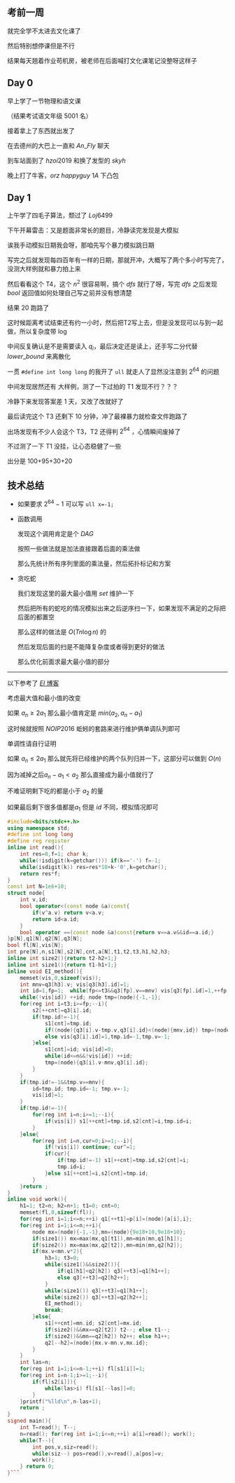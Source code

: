 ## 考前一周

就完全学不太进去文化课了

然后特别想停课但是不行

结果每天翘着作业苟机房，被老师在后面喊打文化课笔记没整呀这样子

## Day 0

早上学了一节物理和语文课

（结果考试语文年级 $5001$ 名）

接着拿上了东西就出发了

在去德州的大巴上一直和 $An\_Fly$ 聊天

到车站面到了 $hzoi2019$ 和换了发型的 $skyh$

晚上打了牛客，$orz\ happyguy$ $1A$ 下凸包

## Day 1

上午学了四毛子算法，颓过了 $Loj6499$

下午开幕雷击：又是题面非常长的题目，冷静读完发现是大模拟

诶我手动模拟日期我会呀，那咱先写个暴力模拟跳日期

写完之后就发现每四百年有一样的日期，那就开冲，大概写了两个多小时写完了，没测大样例就和暴力拍上来

然后看看这个 T4，这个 $n^2$ 很容易啊，搞个 $dfs$ 就行了呀，写完 $dfs$ 之后发现 $bool$ 返回值如何处理自己写之前并没有想清楚

结果 $20$ 跑路了

这时候距离考试结束还有约一小时，然后把T2写上去，但是没发现可以与到一起做，所以复杂度带 $\log$

中间反复确认是不是需要读入 $q_i$，最后决定还是读上，还手写二分代替 $lower\_bound$ 来离散化

一贯 `#define int long long` 的我开了 `ull` 就走人了显然没注意到 $2^{64}$ 的问题

中间发现居然还有 大样例，测了一下过拍的 T1 发现不行？？？

冷静下来发现答案差 1 天，又改了改就好了

最后读完这个 T3 还剩下 $10$ 分钟，冲了最裸暴力就检查文件跑路了

出场发现有不少人会这个 T3，T2 还得判 $2^{64}$ ，心情瞬间废掉了

不过测了一下 T1 没挂，让心态稳健了一些

出分是 100+95+30+20

## 技术总结

- 如果要求 $2^{64}-1$ 可以写 `ull x=-1;`

- 函数调用

  发现这个调用肯定是个 $DAG$

  按照一些做法就是加法直接跟着后面的乘法做
  
  那么先统计所有序列里面的乘法量，然后拓扑标记和方案

- 贪吃蛇

  我们发现这里的最大最小值用 $set$ 维护一下

  然后把所有的蛇吃的情况模拟出来之后逆序扫一下，如果发现不满足的之际把后面的都置空

  那么这样的做法是 $O(Tn\log n)$ 的

  然后发现后面的扫是不能降复杂度或者得到更好的做法

  那么优化前面求最大最小值的部分

----

  以下参考了 [$EI$ 博客](https://www.luogu.com.cn/blog/EntropyIncreaser/ying-ye-ri-zhi-2020117-yi-ci-xin-xi-fou-dui-cheng-yin-fa-di-csp2020-t4-post)

  考虑最大值和最小值的改变

  如果 $a_n\ge 2 a_1$ 那么最小值肯定是 $min(a_2,a_n-a_1)$

  这时候就按照 $NOIP2016$ 蚯蚓的套路来进行维护俩单调队列即可

  单调性请自行证明

  如果 $a_n\le 2 a_1$ 那么就先将已经维护的两个队列归并一下，这部分可以做到 $O(n)$

  因为减掉之后$a_n-a_1<a_2$ 那么直接成为最小值就行了

  不难证明剩下吃的都是小于 $a_2$ 的量

  如果最后剩下很多值都是$a_1$ 但是 $id$ 不同，模拟情况即可

```cpp
#include<bits/stdc++.h>
using namespace std;
#define int long long
#define reg register
inline int read(){
    int res=0,f=1; char k;
    while(!isdigit(k=getchar())) if(k=='-') f=-1;
    while(isdigit(k)) res=res*10+k-'0',k=getchar();
    return res*f;
}
const int N=1e6+10;
struct node{
    int v,id;
    bool operator<(const node &a)const{
        if(v^a.v) return v<a.v;
        return id<a.id;
    }
    bool operator ==(const node &a)const{return v==a.v&&id==a.id;}
}p[N],q1[N],q2[N],q3[N];
bool fl[N],vis[N];
int pre[N],n,s1[N],s2[N],cnt,a[N],t1,t2,t3,h1,h2,h3;
inline int size2(){return t2-h2+1;}
inline int size1(){return t1-h1+1;}
inline void EI_method(){
    memset(vis,0,sizeof(vis));
    int mnv=q3[h3].v; vis[q3[h3].id]=1;
    int id=1,fp=1;  while(fp<=t3&&q3[fp].v==mnv) vis[q3[fp].id]=1,++fp;
    while(!vis[id]) ++id; node tmp=(node){-1,-1};
    for(reg int i=t3;i>=fp;--i){
        s2[++cnt]=q3[i].id;
        if(tmp.id!=-1){
            s1[cnt]=tmp.id;
            if((node){q3[i].v-tmp.v,q3[i].id}<(node){mnv,id}) tmp=(node){q3[i].v-tmp.v,q3[i].id};
            else vis[q3[i].id]=1,tmp.id=-1,tmp.v=-1;
        }else{
            s1[cnt]=id; vis[id]=0; 
            while(id<=n&&!vis[id]) ++id; 
            tmp=(node){q3[i].v-mnv,q3[i].id};
        } 
    }
    if(tmp.id!=-1&&tmp.v==mnv){
        id=tmp.id; tmp.id=-1; tmp.v=-1; 
        vis[id]=1;    
    }
    if(tmp.id!=-1){
        for(reg int i=n;i>=1;--i){
            if(vis[i]) s1[++cnt]=tmp.id,s2[cnt]=i,tmp.id=i;
        }
    }else{
        for(reg int i=n,cur=0;i>=1;--i){
            if(!vis[i]) continue; cur^=1;
            if(cur){
                if(tmp.id!=-1) s1[++cnt]=tmp.id,s2[cnt]=i; 
                tmp.id=i; 
            }else s1[++cnt]=i,s2[cnt]=tmp.id; 
        }
    }return ;
}
inline void work(){
    h1=1; t2=n; h2=n+1; t1=0; cnt=0;
    memset(fl,0,sizeof(fl));
    for(reg int i=1;i<=n;++i) q1[++t1]=p[i]=(node){a[i],i};
    for(reg int i=1;i<=n;++i){
        node mx=(node){-1,-1},mn=(node){9e18+10,9e18+10};
        if(size1()) mx=max(mx,q1[t1]),mn=min(mn,q1[h1]);
        if(size2()) mx=max(mx,q2[t2]),mn=min(mn,q2[h2]);
        if(mx.v<mn.v*2){
            h3=1; t3=0; 
            while(size1()&&size2()){
                if(q1[h1]<q2[h2]) q3[++t3]=q1[h1++];
                else q3[++t3]=q2[h2++];
            } 
            while(size1()) q3[++t3]=q1[h1++];
            while(size2()) q3[++t3]=q2[h2++];
            EI_method();
            break;
        }else{
            s1[++cnt]=mn.id; s2[cnt]=mx.id;
            if(size2()&&mx==q2[t2]) t2--; else t1--;
            if(size2()&&mn==q2[h2]) h2++; else h1++;
            q2[--h2]=(node){mx.v-mn.v,mx.id};
        } 
    }
    int las=n; 
    for(reg int i=1;i<=n-1;++i) fl[s1[i]]=1;
	for(reg int i=n-1;i>=1;--i){
		if(fl[s2[i]]){
			while(las>i) fl[s1[--las]]=0;
		} 
	}printf("%lld\n",n-las+1); 
	return ;
}
signed main(){
    int T=read(); T--;
    n=read(); for(reg int i=1;i<=n;++i) a[i]=read(); work();
    while(T--){
        int pos,v,siz=read();
        while(siz--) pos=read(),v=read(),a[pos]=v;
        work();
    } return 0;
}```